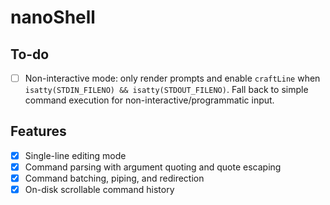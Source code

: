 # nanoShell

## To-do

- [ ] Non-interactive mode: only render prompts and enable `craftLine` when `isatty(STDIN_FILENO) && isatty(STDOUT_FILENO)`. Fall back to simple command execution for non-interactive/programmatic input.

## Features

- [x] Single-line editing mode
- [x] Command parsing with argument quoting and quote escaping
- [x] Command batching, piping, and redirection
- [x] On-disk scrollable command history
